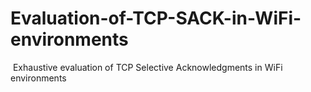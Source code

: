 # Evaluation-of-TCP-SACK-in-WiFi-environments
​ Exhaustive evaluation of TCP Selective Acknowledgments in WiFi environments
